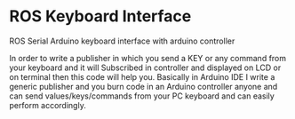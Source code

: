 # ROS Keyboard Interface
ROS Serial Arduino keyboard interface with arduino controller

In order to write a publisher in which you send a KEY or any command from your keyboard and it will Subscribed in controller and displayed on LCD or on terminal then this code will help you.
Basically in Arduino IDE I write a generic publisher and you burn code in an Arduino controller anyone and can send values/keys/commands from your PC keyboard and can easily perform accordingly.   
